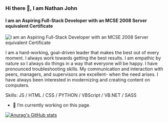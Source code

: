 ### Hi there 👋, I am Nathan John 
#### I am an Aspiring Full-Stack Developer with an MCSE 2008 Server equivalent Certificate
![I am an Aspiring Full-Stack Developer with an MCSE 2008 Server equivalent Certificate](https://arturssmirnovs.github.io/github-profile-readme-generator/images/banner.png)

I am a hard-working, goal-driven leader that makes the best out of every moment. I always work towards getting the best results. I am empathic by nature so I always do things in a way that everyone will be happy. I have pronounced troubleshooting skills. My communication and interaction with peers, managers, and supervisors are excellent- when the need arises. I have always been interested in modernizing and creating content on computers.

Skills: JS / HTML / CSS / PYTHON / VBScript / VB.NET / SASS

- 🔭 I’m currently working on this page. 




[![Anurag's GitHub stats](https://github-readme-stats.vercel.app/api?username=nathangiose)](https://github.com/anuraghazra/github-readme-stats)

